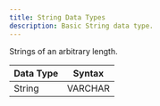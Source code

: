 ```yaml
---
title: String Data Types
description: Basic String data type.
---
```


Strings of an arbitrary length.

| Data Type        | Syntax   |
| -----------------| -------- |
| String           | VARCHAR
